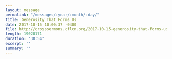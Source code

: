```yaml
---
layout: message
permalink: "/messages/:year/:month/:day/"
title: Generosity That Forms Us
date: 2017-10-15 10:00:37 -0400
file: http://crosssermons.cflcn.org/2017-10-15-generosity-that-forms-us.m4a
length: 19020171
duration: '38:54'
excerpt: ''
summary: ''
---
```

